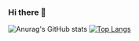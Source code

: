 ### Hi there 👋
![Anurag's GitHub stats](https://github-readme-stats.vercel.app/api?username=vitordevlopes&show_icons=true&theme=radical )
[![Top Langs](https://github-readme-stats.vercel.app/api/top-langs/?username=vitordevlopes)](https://github.com/anuraghazra/github-readme-stats)



<!--
**vitordevlopes/vitordevlopes** is a ✨ _special_ ✨ repository because its `README.md` (this file) appears on your GitHub profile.

Here are some ideas to get you started:

- 🔭 I’m currently working on ...
- 🌱 I’m currently learning ...
- 👯 I’m looking to collaborate on ...
- 🤔 I’m looking for help with ...
- 💬 Ask me about ...
- 📫 How to reach me: ...
- 😄 Pronouns: ...
- ⚡ Fun fact: ...
-->
